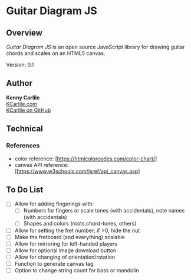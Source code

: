 # Guitar Diagram JS

## Overview

_Guitar Diagram JS_ is an open source JavaScript library for drawing guitar chords and scales on an HTML5 canvas.

Version: 0.1

## Author

**Kenny Carlile**\
[KCarlile.com](https://www.kcarlile.com/)\
[KCarlile on GitHub](https://github.com/KCarlile)

## Technical

### References

- color reference: [https://htmlcolorcodes.com/color-chart/]
- canvas API reference: [https://www.w3schools.com/jsref/api_canvas.asp]

## To Do List

- [ ] Allow for adding fingerings with:
  - [ ] Numbers for fingers or scale tones (with accidentals), note names (with accidentals)
  - [ ] Shapes and colors (roots,chord-tones, others)
- [ ] Allow for setting the fret number; if >0, hide the nut
- [ ] Make the fretboard (and everything) scalable
- [ ] Allow for mirroring for left-handed players
- [ ] Allow for optional image download button
- [ ] Allow for changing of orientation/rotation
- [ ] Function to generate canvas tag
- [ ] Option to change string count for bass or mandolin
